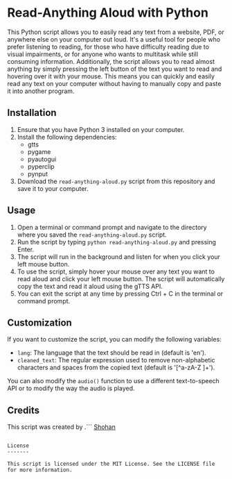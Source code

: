 Read-Anything Aloud with Python
===============================

This Python script allows you to easily read any text from a website, PDF, or anywhere else on your computer out loud. It's a useful tool for people who prefer listening to reading, for those who have difficulty reading due to visual impairments, or for anyone who wants to multitask while still consuming information.
Additionally, the script allows you to read almost anything by simply pressing the left button of the text you want to read and hovering over it with your mouse. This means you can quickly and easily read any text on your computer without having to manually copy and paste it into another program.

Installation
------------

1.  Ensure that you have Python 3 installed on your computer.
2.  Install the following dependencies:
    -   gtts
    -   pygame
    -   pyautogui
    -   pyperclip
    -   pynput
3.  Download the `read-anything-aloud.py` script from this repository and save it to your computer.

Usage
-----

1.  Open a terminal or command prompt and navigate to the directory where you saved the `read-anything-aloud.py` script.
2.  Run the script by typing `python read-anything-aloud.py` and pressing Enter.
3.  The script will run in the background and listen for when you click your left mouse button.
4.  To use the script, simply hover your mouse over any text you want to read aloud and click your left mouse button. The script will automatically copy the text and read it aloud using the gTTS API.
5.  You can exit the script at any time by pressing Ctrl + C in the terminal or command prompt.

Customization
-------------

If you want to customize the script, you can modify the following variables:

-   `lang`: The language that the text should be read in (default is 'en').
-   `cleaned_text`: The regular expression used to remove non-alphabetic characters and spaces from the copied text (default is '[^a-zA-Z ]+').

You can also modify the `audio()` function to use a different text-to-speech API or to modify the way the audio is played.

Credits
-------

This script was created by .```
[Shohan](https://web.facebook.com/0Shohan0/)
```

License
-------

This script is licensed under the MIT License. See the LICENSE file for more information.
